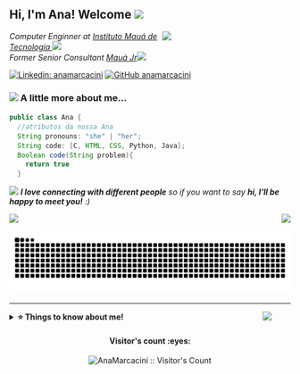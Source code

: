 
<h2> Hi, I'm Ana! Welcome <img src="https://media.giphy.com/media/mGcNjsfWAjY5AEZNw6/giphy.gif" width="50"></h2>
<img align='right' src="https://media.giphy.com/media/ieyl9zmCjO4b4t6qoY/giphy.gif" width="230">
<p><em>Computer Enginner at <a href="https://maua.br/"> Instituto Mauá de Tecnologia </a><img src="https://media.giphy.com/media/fYSnHlufseco8Fh93Z/giphy.gif" width="30"></br>Former Senior Consultant <a href="https://maua.br/">Mauá Jr</a><img src="https://media.giphy.com/media/WUlplcMpOCEmTGBtBW/giphy.gif" width="30"> 
</em></p>


[![Linkedin: anamarcacini](https://img.shields.io/badge/-AnaHelena-blue?style=flat-square&logo=Linkedin&logoColor=white&link=https://www.linkedin.com/in/thaianebraga/)](https://www.linkedin.com/in/ana-helena/)
[![GitHub anamarcacini](https://img.shields.io/github/followers/anamarcacini?label=follow&style=social)](https://github.com/AnaMarcacini)


### <img src="https://media.giphy.com/media/VgCDAzcKvsR6OM0uWg/giphy.gif" width="50"> A little more about me...  

```java
public class Ana {
  //atributos da nossa Ana
  String pronouns: "she" | "her";
  String code: [C, HTML, CSS, Python, Java];
  Boolean code(String problem){
    return true
  }
```

<img src="https://media4.giphy.com/media/LHZyixOnHwDDy/giphy.gif?cid=790b7611c333e2e3dc9f05de1d51523572065e97ec7f77a6&rid=giphy.gif&ct=g" width="60"> <em><b>I love connecting with different people</b> so if you want to say <b>hi, I'll be happy to meet you!</b> :)</em>



<!---<img src="https://media3.giphy.com/media/IoP0PvbbSWGAM/giphy.gif?cid=ecf05e4790aa33c73746557723b577a26763acf338744053&rid=giphy.gif&ct=g" width="60"> <em><b>I love connecting with different people</b> so if you want to say <b>hi, I'll be happy to meet you!</b> :)</em>
-->
 
  <a href="https://www.linkedin.com/in/ana-helena-marcacini-a06387178" >
  <img height="40%" src="https://github-readme-stats.vercel.app/api?username=AnaMarcacini&show_icons=true&theme=vue&include_all_commits=true&count_private=true" /><img height="40%" src="https://github-readme-stats.vercel.app/api/top-langs/?username=AnaMarcacini&layout=compact&langs_count=7&theme=vue" style="float: right; margin-left: -10px"/>
 </a>
 
 
![Snake animation](https://github.com/AnaMarcacini/AnaMarcacini/blob/output/github-contribution-grid-snake.svg)


---

<details>
  <summary> <b> ⭐️ Things to know about me! </b><img style="float: right;" src="https://media3.giphy.com/media/DLxaEcISD5TaM/giphy.gif?cid=ecf05e47fd0c3aabb05b32b3488428a7ad3e1b788d1bf711&rid=giphy.gif&ct=g" width="50">
 </summary>

 
 </div>
  </details>


<h4 align="center">Visitor's count :eyes:</h4>

<p align="center"><img src="https://profile-counter.glitch.me/{AnaMarcacini}/count.svg" alt="AnaMarcacini :: Visitor's Count" /></p>


<!--<p align="center"><img src="https://github-readme-stats.vercel.app/api/top-langs/?username=AnaMarcacini&langs_count=10&theme=tokyonight&layout=compact" alt="AnaMarcacini :: Top Langs" /></p> -->
<!--
<img style="height = 100%;" src="https://media4.giphy.com/media/LHZyixOnHwDDy/giphy.gif?cid=790b7611c333e2e3dc9f05de1d51523572065e97ec7f77a6&rid=giphy.gif&ct=g">

<img src="https://media4.giphy.com/media/LHZyixOnHwDDy/giphy.gif?cid=790b7611c333e2e3dc9f05de1d51523572065e97ec7f77a6&rid=giphy.gif&ct=g" width="100vw">
-->
